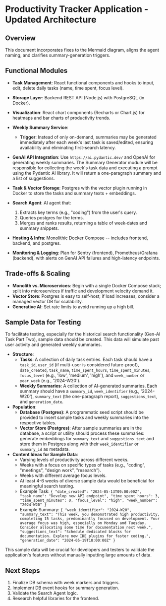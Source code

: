 # Productivity Tracker Application - Updated Architecture

## Overview

This document incorporates fixes to the Mermaid diagram, aligns the agent naming, and clarifies summary-generation triggers.

## Functional Modules

* **Task Management**: React functional components and hooks to input, edit, delete daily tasks (name, time spent, focus level).
* **Storage Layer**: Backend REST API (Node.js) with PostgreSQL (in Docker).
* **Visualization**: React chart components (Recharts or Chart.js) for heatmaps and bar charts of productivity trends.
* **Weekly Summary Service**:

  * **Trigger**: Instead of only on-demand, summaries may be generated immediately after each week's last task is saved/edited, ensuring availability and eliminating first-search latency.
* **GenAI API Integration**: Use `https://ai.pydantic.dev/` and OpenAI for generating weekly summaries. The Summary Generator module will be responsible for collecting the week's task data and executing a prompt using the Pydantic AI library. It will return a one-paragraph summary and a list of suggestions.
* **Task & Vector Storage**: Postgres with the vector plugin running in Docker to store the tasks and summary texts + embeddings.
* **Search Agent**: AI agent that:

  1. Extracts key terms (e.g., "coding") from the user's query.
  2. Queries postgres for the terms.
  3. Merges and ranks results, returning a table of week‑dates and summary snippets.
* **Hosting & Infra**: Monolithic Docker Compose -- includes frontend, backend, and postgres.
* **Monitoring & Logging**: Plan for Sentry (frontend), Prometheus/Grafana (backend), with alerts on GenAI API failures and high-latency endpoints.

## Trade‑offs & Scaling

* **Monolith vs. Microservices**: Begin with a single Docker Compose stack; split into microservices if traffic and development velocity demand it.
* **Vector Store**: Postgres is easy to self‑host; if load increases, consider a managed vector DB for scalability.
* **Generative AI**: Set rate limits to avoid running up a high bill.

## Sample Data for Testing

To facilitate testing, especially for the historical search functionality (Gen-AI Task Part Two), sample data should be created. This data will simulate past user activity and generated weekly summaries.

*   **Structure**:
    *   **Tasks**: A collection of daily task entries. Each task should have a `task_id`, `user_id` (if multi-user is considered future-proof), `date_created`, `task_name`, `time_spent_hours`, `time_spent_minutes`, `focus_level` (e.g., 'low', 'medium', 'high'), and `week_number` or `year_week` (e.g., '2024-W20').
    *   **Weekly Summaries**: A collection of AI-generated summaries. Each summary should have a `summary_id`, `week_identifier` (e.g., '2024-W20'), `summary_text` (the one-paragraph report), `suggestions_text`, and `generation_date`.
*   **Population**:
    *   **Database (Postgres)**: A programmatic seed script should be provided to insert sample tasks and weekly summaries into the respective tables.
    *   **Vector Store (Postgres)**: After sample summaries are in the database, a script or utility should process these summaries: generate embeddings for `summary_text` and `suggestions_text` and store them in Postgres along with their `week_identifier` or `summary_id` as metadata.
*   **Content Ideas for Sample Data**:
    *   Varying levels of productivity across different weeks.
    *   Weeks with a focus on specific types of tasks (e.g., "coding", "meetings", "design work", "research").
    *   Weeks with different average focus levels.
    *   At least 4-6 weeks of diverse sample data would be beneficial for meaningful search testing.
    *   Example Task: `{ "date_created": "2024-05-13T09:00:00Z", "task_name": "Develop new API endpoint", "time_spent_hours": 3, "time_spent_minutes": 0, "focus_level": "high", "week_number": "2024-W20" }`
    *   Example Summary: `{ "week_identifier": "2024-W20", "summary_text": "This week, you demonstrated high productivity, completing 15 tasks, predominantly focused on development. Your average focus was high, especially on Monday and Tuesday. Consider allocating some time for documentation next week.", "suggestions_text": "Schedule dedicated blocks for documentation. Explore new IDE plugins for faster coding.", "generation_date": "2024-05-19T18:00:00Z" }`

This sample data will be crucial for developers and testers to validate the application's features without manually inputting large amounts of data.

## Next Steps

1. Finalize DB schema with week markers and triggers.
2. Implement DB event hooks for summary generation.
3. Validate the Search Agent logic.
4. Research helpful libraries for the frontend.
